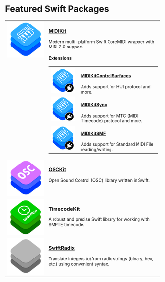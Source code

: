 # Featured Swift Packages

<table><tbody>
  <tr valign="top">
    <td width=120>
      <a href="https://github.com/orchetect/MIDIKit"><img src="Images/midikit.png"></a>
    </td>
    <td>
      <h3><a href="https://github.com/orchetect/MIDIKit">MIDIKit</a></h3>
      Modern multi-platform Swift CoreMIDI wrapper with MIDI 2.0 support.
      <br>
      <h4>Extensions</h4>
      <table><tbody>
        <tr>
          <td width=85>
            <a href="https://github.com/orchetect/MIDIKitControlSurfaces"><img src="Images/midikit-extension.png"></a>
          </td>
          <td>
            <h4><a href="https://github.com/orchetect/MIDIKitControlSurfaces">MIDIKitControlSurfaces</a></h4>
            Adds support for HUI protocol and more.
          </td>
        </tr>
        <tr>
          <td width=85>
            <a href="https://github.com/orchetect/MIDIKitSync"><img src="Images/midikit-extension.png"></a>
          </td>
          <td>
            <h4><a href="https://github.com/orchetect/MIDIKitSync">MIDIKitSync</a></h4>
            Adds support for MTC (MIDI Timecode) protocol and more.
          </td>
        </tr>
        <tr>
          <td width=85>
            <a href="https://github.com/orchetect/MIDIKitSMF"><img src="Images/midikit-extension.png"></a>
          </td>
          <td>
            <h4><a href="https://github.com/orchetect/MIDIKitSMF">MIDIKitSMF</a></h4>
            Adds support for Standard MIDI File reading/writing.
          </td>
        </tr>
      </tbody></table>
    </td>
  </tr>
  <tr valign="top">
    <td>
      <a href="https://github.com/orchetect/OSCKit"><img src="Images/osckit.png"></a>
    </td>
    <td>
      <h3><a href="https://github.com/orchetect/OSCKit">OSCKit</a></h3>
      Open Sound Control (OSC) library written in Swift.
    </td>
  </tr>
  <tr valign="top">
    <td>
      <a href="https://github.com/orchetect/TimecodeKit"><img src="Images/timecodekit.png"></a>
    </td>
    <td>
      <h3><a href="https://github.com/orchetect/TimecodeKit">TimecodeKit</a></h3>
      A robust and precise Swift library for working with SMPTE timecode.
    </td>
  </tr>
  <tr valign="top">
    <td>
      <a href="https://github.com/orchetect/SwiftRadix"><img src="Images/generic-kit.png"></a>
    </td>
    <td>
      <h3><a href="https://github.com/orchetect/SwiftRadix">SwiftRadix</a></h3>
      Translate integers to/from radix strings (binary, hex, etc.) using convenient syntax.
    </td>
  </tr>
</tbody></table>
